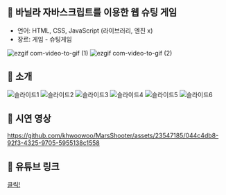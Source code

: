 ## 🚀 바닐라 자바스크립트를 이용한 웹 슈팅 게임 
 - 언어: HTML, CSS, JavaScript (라이브러리, 엔진 x)
 - 장르: 게임 - 슈팅게임

![ezgif com-video-to-gif (1)](https://github.com/khwoowoo/web_shooting_game/assets/23547185/2b2ff03e-ac56-42f7-bf02-afab503905b8)
![ezgif com-video-to-gif (2)](https://github.com/khwoowoo/web_shooting_game/assets/23547185/d9756bcd-ebb0-4c0a-a0bb-85004eb40056)


## 🚀 소개
![슬라이드1](https://github.com/khwoowoo/web_shooting_game/assets/23547185/90d7fb90-71dc-4930-833c-67c05a82a3a8)
![슬라이드2](https://github.com/khwoowoo/web_shooting_game/assets/23547185/40e16abe-6782-4ec7-a4e1-9746244268d8)
![슬라이드3](https://github.com/khwoowoo/web_shooting_game/assets/23547185/e08db548-3bb4-47cb-a1aa-29a2eeae5e9b)
![슬라이드4](https://github.com/khwoowoo/web_shooting_game/assets/23547185/8165a019-e4b1-413b-9815-a18ca15c71b9)
![슬라이드5](https://github.com/khwoowoo/web_shooting_game/assets/23547185/977063ab-8b39-4dae-9eff-103aab64445a)
![슬라이드6](https://github.com/khwoowoo/web_shooting_game/assets/23547185/2547bfd1-d496-455f-b55a-2dd84d93aaa6)





## 🚀 시연 영상


https://github.com/khwoowoo/MarsShooter/assets/23547185/044c4db8-92f3-4325-9705-5955138c1558




## 🚀 유튜브 링크
[클릭!](https://youtu.be/6D5qoqZF1-A)
